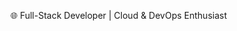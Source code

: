 🌐 Full-Stack Developer | Cloud & DevOps Enthusiast

<!---
Rotich-elias/Rotich-elias is a ✨ special ✨ repository because its `README.md` (this file) appears on your GitHub profile.
You can click the Preview link to take a look at your changes.
--->

